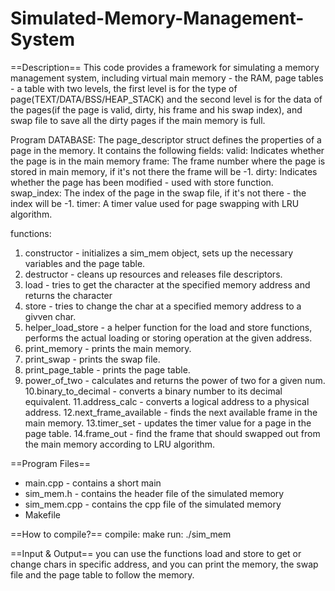 # Simulated-Memory-Management-System
==Description==
This code provides a framework for simulating a memory management system, including virtual main memory - the RAM, page tables - a table with two levels, the first level is for the type of page(TEXT/DATA/BSS/HEAP_STACK) and the second level is for the data of the pages(if the page is valid, dirty, his frame and his swap index), and swap file to save all the dirty pages if the main memory is full.

Program DATABASE:
The page_descriptor struct defines the properties of a page in the memory. It contains the following fields:
valid: Indicates whether the page is in the main memory
frame: The frame number where the page is stored in main memory, if it's not there the frame will be -1.
dirty: Indicates whether the page has been modified - used with store function.
swap_index: The index of the page in the swap file, if it's not there - the index will be -1.
timer: A timer value used for page swapping with LRU algorithm.

functions:
1. constructor - initializes a sim_mem object, sets up the necessary variables and the page table.
2. destructor - cleans up resources and releases file descriptors.
3. load - tries to get the character at the specified memory address and returns the character
4. store - tries to change the char at a specified memory address to a givven char.
5. helper_load_store - a helper function for the load and store functions, performs the actual loading or storing operation at the given address.
6. print_memory - prints the main memory.
7. print_swap - prints the swap file.
8. print_page_table - prints the page table.
9. power_of_two - calculates and returns the power of two for a given num.
10.binary_to_decimal - converts a binary number to its decimal equivalent.
11.address_calc - converts a logical address to a physical address.
12.next_frame_available - finds the next available frame in the main memory.
13.timer_set - updates the timer value for a page in the page table.
14.frame_out - find the frame that should swapped out from the main memory according to LRU algorithm.

==Program Files==
- main.cpp - contains a short main 
- sim_mem.h - contains the header file of the simulated memory
- sim_mem.cpp - contains the cpp file of the simulated memory
- Makefile


==How to compile?==
compile: make
run: ./sim_mem

==Input & Output==
you can use the functions load and store to get or change chars in specific address, and you can print the memory, the swap file and the page table to follow the memory.


